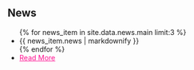 ## News

<div id="newsList">
    <!-- Visible News -->
    <ul class="visible-news">
        {% for news_item in site.data.news.main limit:3 %}
            <li>{{ news_item.news | markdownify }}</li>
        {% endfor %}
    <!-- Hidden News -->
        <div class="hidden-news" style="display: none;">
            {% for news_item in site.data.news.main offset:3 %}
                <li>{{ news_item.news | markdownify }}</li>
            {% endfor %}
        </div>
        <li><a href="#" id="toggleNews" style="color:deeppink;">Read More</a></li>
    </ul>
</div>


<script>
document.getElementById("toggleNews").addEventListener("click", function(e) {
    e.preventDefault();

    var hiddenNews = document.querySelector(".hidden-news");

    if (hiddenNews.style.display === "none") {
        hiddenNews.style.display = "block";
        e.target.innerHTML = "Read Less";
    } else {
        hiddenNews.style.display = "none";
        e.target.innerHTML = "Read More";
    }
});
document.addEventListener("DOMContentLoaded", function() {
    // Get all li elements from .visible-news and .hidden-news
    var listItems = document.querySelectorAll('.visible-news li, .hidden-news li');
    
    listItems.forEach(function(li) {
        var p = li.querySelector('p');
        if (p) {
            li.innerHTML = p.innerHTML;
        }
    });
});

</script>
